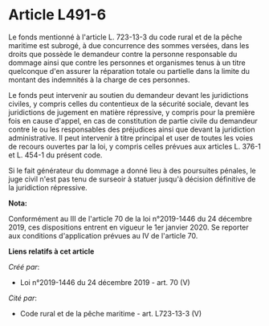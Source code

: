 # Article L491-6

Le fonds mentionné à l'article L. 723-13-3 du code rural et de la pêche maritime est subrogé, à due concurrence des sommes
versées, dans les droits que possède le demandeur contre la personne responsable du dommage ainsi que contre les personnes et
organismes tenus à un titre quelconque d'en assurer la réparation totale ou partielle dans la limite du montant des
indemnités à la charge de ces personnes.

Le fonds peut intervenir au soutien du demandeur devant les juridictions civiles, y compris celles du contentieux de la
sécurité sociale, devant les juridictions de jugement en matière répressive, y compris pour la première fois en cause
d'appel, en cas de constitution de partie civile du demandeur contre le ou les responsables des préjudices ainsi que devant
la juridiction administrative. Il peut intervenir à titre principal et user de toutes les voies de recours ouvertes par la
loi, y compris celles prévues aux articles L. 376-1 et L. 454-1 du présent code.

Si le fait générateur du dommage a donné lieu à des poursuites pénales, le juge civil n'est pas tenu de surseoir à statuer
jusqu'à décision définitive de la juridiction répressive.

**Nota:**

Conformément au III de l'article 70 de la loi n°2019-1446 du 24 décembre 2019, ces dispositions entrent en vigueur le 1er
janvier 2020. Se reporter aux conditions d'application prévues au IV de l'article 70.

**Liens relatifs à cet article**

_Créé par_:

  - Loi n°2019-1446 du 24 décembre 2019 - art. 70 (V)

_Cité par_:

  - Code rural et de la pêche maritime - art. L723-13-3  (V)
